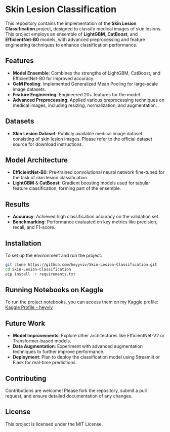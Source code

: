 
# Skin Lesion Classification

This repository contains the implementation of the **Skin Lesion Classification** project, designed to classify medical images of skin lesions. This project employs an ensemble of **LightGBM**, **CatBoost**, and **EfficientNet-B0** models, with advanced preprocessing and feature engineering techniques to enhance classification performance.

## Features

- **Model Ensemble**: Combines the strengths of LightGBM, CatBoost, and EfficientNet-B0 for improved accuracy.
- **GeM Pooling**: Implemented Generalized Mean Pooling for large-scale image datasets.
- **Feature Engineering**: Engineered 20+ features for the model.
- **Advanced Preprocessing**: Applied various preprocessing techniques on medical images, including resizing, normalization, and augmentation.

## Datasets

- **Skin Lesion Dataset**: Publicly available medical image dataset consisting of skin lesion images. Please refer to the official dataset source for download instructions.

## Model Architecture

- **EfficientNet-B0**: Pre-trained convolutional neural network fine-tuned for the task of skin lesion classification.
- **LightGBM** & **CatBoost**: Gradient boosting models used for tabular feature classification, forming part of the ensemble.

## Results

- **Accuracy**: Achieved high classification accuracy on the validation set.
- **Benchmarking**: Performance evaluated on key metrics like precision, recall, and F1-score.

## Installation

To set up the environment and run the project:

```bash
git clone https://github.com/heyyviv/Skin-Lesion-Classification.git
cd Skin-Lesion-Classification
pip install -r requirements.txt
```



## Running Notebooks on Kaggle

To run the project notebooks, you can access them on my Kaggle profile:
[Kaggle Profile - heyviv](https://www.kaggle.com/heyviv)

## Future Work

- **Model Improvements**: Explore other architectures like EfficientNet-V2 or Transformer-based models.
- **Data Augmentation**: Experiment with advanced augmentation techniques to further improve performance.
- **Deployment**: Plan to deploy the classification model using Streamlit or Flask for real-time predictions.

## Contributing

Contributions are welcome! Please fork the repository, submit a pull request, and ensure detailed documentation of any changes.

## License

This project is licensed under the MIT License.
